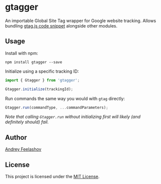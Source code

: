 # gtagger

An importable Global Site Tag wrapper for Google website tracking. Allows bundling [gtag.js code snippet](https://developers.google.com/gtagjs/devguide/snippet) alongside other modules.

## Usage

Install with npm:

```shell
npm install gtagger --save
```

Initialize using a specific tracking ID:

```javascript
import { Gtagger } from 'gtagger';

Gtagger.initialize(trackingId);
```

Run commands the same way you would with `gtag` directly:

```javascript
Gtagger.run(commandType, ...commandParameters);
```

*Note that calling `Gtagger.run` without initializing first will likely (and definitely should) fail.*

## Author

[Andrey Feelashov](https://andreyfeelashov.gitlab.io/)

## License

This project is licensed under the [MIT License](LICENSE.md).
